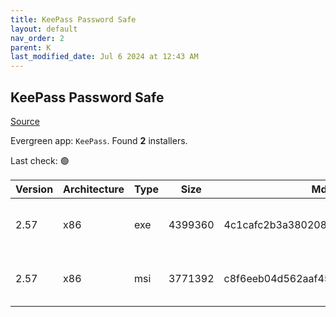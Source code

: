 ```yaml
---
title: KeePass Password Safe
layout: default
nav_order: 2
parent: K
last_modified_date: Jul 6 2024 at 12:43 AM
---
```


## KeePass Password Safe

[Source](https://keepass.info/)

Evergreen app: `KeePass`. Found **2** installers.

Last check: 🟢

| Version | Architecture | Type | Size    | Md5                              | URI                                                                                                                                                                                        |
| ------- | ------------ | ---- | ------- | -------------------------------- | ------------------------------------------------------------------------------------------------------------------------------------------------------------------------------------------ |
| 2.57    | x86          | exe  | 4399360 | 4c1cafc2b3a380208548620a3d53dbba | [https://psychz.dl.sourceforge.net/project/keepass/KeePass%202.x/2.57/KeePass-2.57-Setup.exe](https://psychz.dl.sourceforge.net/project/keepass/KeePass%202.x/2.57/KeePass-2.57-Setup.exe) |
| 2.57    | x86          | msi  | 3771392 | c8f6eeb04d562aaf45fba3fee8c75406 | [https://psychz.dl.sourceforge.net/project/keepass/KeePass%202.x/2.57/KeePass-2.57.msi](https://psychz.dl.sourceforge.net/project/keepass/KeePass%202.x/2.57/KeePass-2.57.msi)             |
